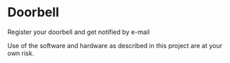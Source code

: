 # Doorbell
Register your doorbell and get notified by e-mail

Use of the software and hardware as described in this project are at your own risk.
